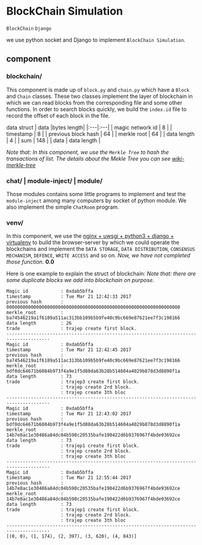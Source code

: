# BlockChain Simulation

``BlockChain`` ``Django``

we use python socket and Django to implement ``BlockChain Simulation``.

## component
### blockchain/
  This component is made up of ``block.py`` and ``chain.py`` which have a ``Block`` and ``Chain`` classes. These two classes implement the layer of blockchain in which we can read blocks from the corresponding file and some other functions. In order to search blocks quickly, we build the ``index.id`` file to record the offset of each block in the file. 

data struct
| data |bytes length|
|:---|:---|
|  magic network id | 8 |
|  timestamp |  8  |
|  previous block hash |  64  |
|  merkle root |  64  |
|  data length |  4  |
|  sum |  148  |
|  data |  data length  |

*Note that: In this component, we use the ``Merkle Tree`` to hash the transactions of list. The details about the Mekle Tree you can see [wiki-merkle-tree](https://en.wikipedia.org/wiki/Merkle_tree)*

### chat/ | module-inject/ | module/
Those modules contains some little programs to implement and test the ``module-inject`` among many computers by socket of python module. We also implement the simple ``ChatRoom`` program.

### venv/
In this component, we use the [nginx + uwsgi + python3 + django + virtualenv](http://uwsgi-docs.readthedocs.io/en/latest/WSGIquickstart.html) to build the browser-server by which we could operate the blockchains and implement the ``DATA STORAGE``, ``DATA DISTRIBUTION``, ``CONSENSUS MECHANISM``, ``DEFENCE``, ``WRITE ACCESS`` and so on. *Now, we have not completed those function.*
**0.0**
  
Here is one example to explain the struct of blockchain:
*Note that: there are some duplicate blocks we add into blockchain on purpose.*
```
Magic id            : 0xdab5bffa
timestamp           : Tue Mar 21 12:42:33 2017
previous hash       : 0000000000000000000000000000000000000000000000000000000000000000
merkle_root         : ba74546219a1f6189a511ac313bb109b5b9fe40c9bc669e87621ee7f3c198166
data length         : 26
trade               : trajep create first block.
--------------------------------------------------------------------------------------
Magic id            : 0xdab5bffa
timestamp           : Tue Mar 21 12:42:45 2017
previous hash       : ba74546219a1f6189a511ac313bb109b5b9fe40c9bc669e87621ee7f3c198166
merkle_root         : bdf0dc64671b6084b973f4a9e1f5d88da63b28b514604a4029b878d3d8890f1a
data length         : 73
trade               : trajep3 create first block.
                    : trajep create 2rd block.
                    : trajep create 3th bloc
--------------------------------------------------------------------------------------
Magic id            : 0xdab5bffa
timestamp           : Tue Mar 21 12:43:02 2017
previous hash       : bdf0dc64671b6084b973f4a9e1f5d88da63b28b514604a4029b878d3d8890f1a
merkle_root         : 14b7e8ac1e30486a84dc04b590c20535bafe190422d6b9376967f4bde93692ce
data length         : 73
trade               : trajep1 create first block.
                    : trajep create 2rd block.
                    : trajep create 3th bloc
--------------------------------------------------------------------------------------
Magic id            : 0xdab5bffa
timestamp           : Tue Mar 21 12:55:44 2017
previous hash       : 14b7e8ac1e30486a84dc04b590c20535bafe190422d6b9376967f4bde93692ce
merkle_root         : 14b7e8ac1e30486a84dc04b590c20535bafe190422d6b9376967f4bde93692ce
data length         : 73
trade               : trajep1 create first block.
                    : trajep create 2rd block.
                    : trajep create 3th bloc
--------------------------------------------------------------------------------------
[(0, 0), (1, 174), (2, 397), (3, 620), (4, 843)]

```
